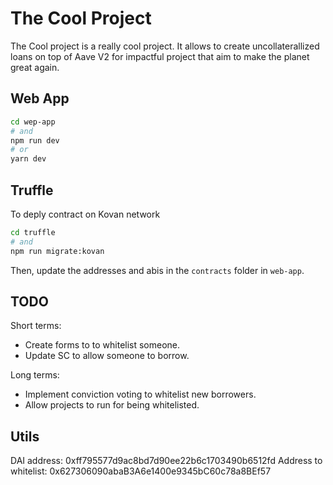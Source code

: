 # The Cool Project

The Cool project is a really cool project. It allows to create uncollaterallized loans on top of Aave V2 for impactful project that aim to make the planet great again.

## Web App

```bash
cd wep-app
# and
npm run dev
# or
yarn dev
```

## Truffle

To deply contract on Kovan network
```bash
cd truffle
# and
npm run migrate:kovan
```

Then, update the addresses and abis in the `contracts` folder in `web-app`.

## TODO

Short terms:
- Create forms to to whitelist someone.
- Update SC to allow someone to borrow.


Long terms:
- Implement conviction voting to whitelist new borrowers.
- Allow projects to run for being whitelisted.


## Utils


DAI address: 0xff795577d9ac8bd7d90ee22b6c1703490b6512fd
Address to whitelist: 0x627306090abaB3A6e1400e9345bC60c78a8BEf57